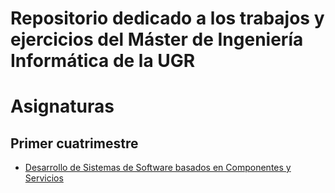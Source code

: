 # Repositorio dedicado a los trabajos y ejercicios del Máster de Ingeniería Informática de la UGR

# Asignaturas

## Primer cuatrimestre
* [Desarrollo de Sistemas de Software basados en Componentes y Servicios](DSS)
